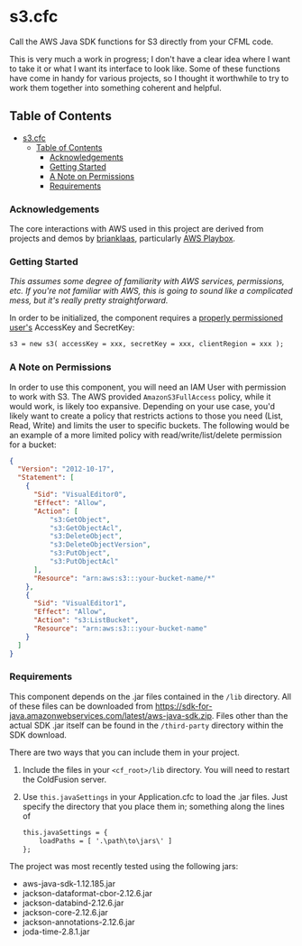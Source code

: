 # s3.cfc
Call the AWS Java SDK functions for S3 directly from your CFML code.

This is very much a work in progress; I don't have a clear idea where I want to take it or what I want its interface to look like. Some of these functions have come in handy for various projects, so I thought it worthwhile to try to work them together into something coherent and helpful.

## Table of Contents

- [s3.cfc](#s3cfc)
  - [Table of Contents](#table-of-contents)
    - [Acknowledgements](#acknowledgements)
    - [Getting Started](#getting-started)
    - [A Note on Permissions](#a-note-on-permissions)
    - [Requirements](#requirements)

### Acknowledgements

The core interactions with AWS used in this project are derived from projects and demos by [brianklaas](https://github.com/brianklaas), particularly [AWS Playbox](https://github.com/brianklaas/awsPlaybox).

### Getting Started
*This assumes some degree of familiarity with AWS services, permissions, etc. If you're not familiar with AWS, this is going to sound like a complicated mess, but it's really pretty straightforward.*

In order to be initialized, the component requires a [properly permissioned user's](#a-note-on-permissions) AccessKey and SecretKey:

```cfc
s3 = new s3( accessKey = xxx, secretKey = xxx, clientRegion = xxx );
```

### A Note on Permissions

In order to use this component, you will need an IAM User with permission to work with S3. The AWS provided `AmazonS3FullAccess` policy, while it would work, is likely too expansive. Depending on your use case, you'd likely want to create a policy that restricts actions to those you need (List, Read, Write) and limits the user to specific buckets. The following would be an example of a more limited policy with read/write/list/delete permission for a bucket:

```json
{
  "Version": "2012-10-17",
  "Statement": [
    {
      "Sid": "VisualEditor0",
      "Effect": "Allow",
      "Action": [
          "s3:GetObject",
          "s3:GetObjectAcl",
          "s3:DeleteObject",
          "s3:DeleteObjectVersion",
          "s3:PutObject",
          "s3:PutObjectAcl"
      ],
      "Resource": "arn:aws:s3:::your-bucket-name/*"
    },
    {
      "Sid": "VisualEditor1",
      "Effect": "Allow",
      "Action": "s3:ListBucket",
      "Resource": "arn:aws:s3:::your-bucket-name"
    }
  ]
}
```

### Requirements

This component depends on the .jar files contained in the `/lib` directory. All of these files can be downloaded from https://sdk-for-java.amazonwebservices.com/latest/aws-java-sdk.zip. Files other than the actual SDK .jar itself can be found in the `/third-party` directory within the SDK download.

There are two ways that you can include them in your project.

1. Include the files in your `<cf_root>/lib` directory. You will need to restart the ColdFusion server.
2. Use `this.javaSettings` in your Application.cfc to load the .jar files. Just specify the directory that you place them in; something along the lines of

	```cfc
  	this.javaSettings = {
    	loadPaths = [ '.\path\to\jars\' ]
  	};
	```

The project was most recently tested using the following jars:

- aws-java-sdk-1.12.185.jar
- jackson-dataformat-cbor-2.12.6.jar
- jackson-databind-2.12.6.jar
- jackson-core-2.12.6.jar
- jackson-annotations-2.12.6.jar
- joda-time-2.8.1.jar
